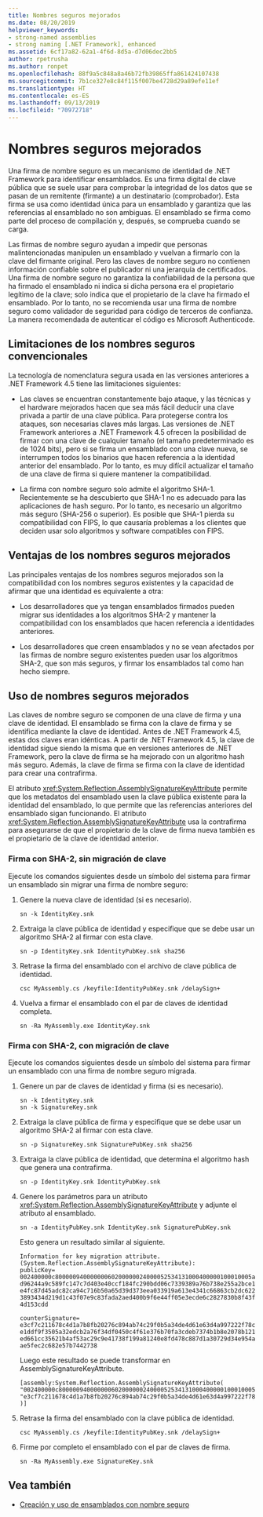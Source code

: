 ```yaml
---
title: Nombres seguros mejorados
ms.date: 08/20/2019
helpviewer_keywords:
- strong-named assemblies
- strong naming [.NET Framework], enhanced
ms.assetid: 6cf17a82-62a1-4f6d-8d5a-d7d06dec2bb5
author: rpetrusha
ms.author: ronpet
ms.openlocfilehash: 88f9a5c848a8a46b72fb39865ffa861424107438
ms.sourcegitcommit: 7b1ce327e8c84f115f007be4728d29a89efe11ef
ms.translationtype: HT
ms.contentlocale: es-ES
ms.lasthandoff: 09/13/2019
ms.locfileid: "70972718"
---
```

# <a name="enhanced-strong-naming"></a>Nombres seguros mejorados
Una firma de nombre seguro es un mecanismo de identidad de .NET Framework para identificar ensamblados. Es una firma digital de clave pública que se suele usar para comprobar la integridad de los datos que se pasan de un remitente (firmante) a un destinatario (comprobador). Esta firma se usa como identidad única para un ensamblado y garantiza que las referencias al ensamblado no son ambiguas. El ensamblado se firma como parte del proceso de compilación y, después, se comprueba cuando se carga.  
  
 Las firmas de nombre seguro ayudan a impedir que personas malintencionadas manipulen un ensamblado y vuelvan a firmarlo con la clave del firmante original. Pero las claves de nombre seguro no contienen información confiable sobre el publicador ni una jerarquía de certificados. Una firma de nombre seguro no garantiza la confiabilidad de la persona que ha firmado el ensamblado ni indica si dicha persona era el propietario legítimo de la clave; solo indica que el propietario de la clave ha firmado el ensamblado. Por lo tanto, no se recomienda usar una firma de nombre seguro como validador de seguridad para código de terceros de confianza. La manera recomendada de autenticar el código es Microsoft Authenticode.  
  
## <a name="limitations-of-conventional-strong-names"></a>Limitaciones de los nombres seguros convencionales  
 La tecnología de nomenclatura segura usada en las versiones anteriores a .NET Framework 4.5 tiene las limitaciones siguientes:  
  
- Las claves se encuentran constantemente bajo ataque, y las técnicas y el hardware mejorados hacen que sea más fácil deducir una clave privada a partir de una clave pública. Para protegerse contra los ataques, son necesarias claves más largas. Las versiones de .NET Framework anteriores a .NET Framework 4.5 ofrecen la posibilidad de firmar con una clave de cualquier tamaño (el tamaño predeterminado es de 1024 bits), pero si se firma un ensamblado con una clave nueva, se interrumpen todos los binarios que hacen referencia a la identidad anterior del ensamblado. Por lo tanto, es muy difícil actualizar el tamaño de una clave de firma si quiere mantener la compatibilidad.  
  
- La firma con nombre seguro solo admite el algoritmo SHA-1. Recientemente se ha descubierto que SHA-1 no es adecuado para las aplicaciones de hash seguro. Por lo tanto, es necesario un algoritmo más seguro (SHA-256 o superior). Es posible que SHA-1 pierda su compatibilidad con FIPS, lo que causaría problemas a los clientes que deciden usar solo algoritmos y software compatibles con FIPS.  
  
## <a name="advantages-of-enhanced-strong-names"></a>Ventajas de los nombres seguros mejorados  
 Las principales ventajas de los nombres seguros mejorados son la compatibilidad con los nombres seguros existentes y la capacidad de afirmar que una identidad es equivalente a otra:  
  
- Los desarrolladores que ya tengan ensamblados firmados pueden migrar sus identidades a los algoritmos SHA-2 y mantener la compatibilidad con los ensamblados que hacen referencia a identidades anteriores.  
  
- Los desarrolladores que creen ensamblados y no se vean afectados por las firmas de nombre seguro existentes pueden usar los algoritmos SHA-2, que son más seguros, y firmar los ensamblados tal como han hecho siempre.  
  
## <a name="use-enhanced-strong-names"></a>Uso de nombres seguros mejorados  
 Las claves de nombre seguro se componen de una clave de firma y una clave de identidad. El ensamblado se firma con la clave de firma y se identifica mediante la clave de identidad. Antes de .NET Framework 4.5, estas dos claves eran idénticas. A partir de .NET Framework 4.5, la clave de identidad sigue siendo la misma que en versiones anteriores de .NET Framework, pero la clave de firma se ha mejorado con un algoritmo hash más seguro. Además, la clave de firma se firma con la clave de identidad para crear una contrafirma.  
  
 El atributo <xref:System.Reflection.AssemblySignatureKeyAttribute> permite que los metadatos del ensamblado usen la clave pública existente para la identidad del ensamblado, lo que permite que las referencias anteriores del ensamblado sigan funcionando.  El atributo <xref:System.Reflection.AssemblySignatureKeyAttribute> usa la contrafirma para asegurarse de que el propietario de la clave de firma nueva también es el propietario de la clave de identidad anterior.  
  
### <a name="sign-with-sha-2-without-key-migration"></a>Firma con SHA-2, sin migración de clave  
 Ejecute los comandos siguientes desde un símbolo del sistema para firmar un ensamblado sin migrar una firma de nombre seguro:  
  
1. Genere la nueva clave de identidad (si es necesario).  
  
    ```  
    sn -k IdentityKey.snk  
    ```  
  
2. Extraiga la clave pública de identidad y especifique que se debe usar un algoritmo SHA-2 al firmar con esta clave.  
  
    ```  
    sn -p IdentityKey.snk IdentityPubKey.snk sha256  
    ```  
  
3. Retrase la firma del ensamblado con el archivo de clave pública de identidad.  
  
    ```  
    csc MyAssembly.cs /keyfile:IdentityPubKey.snk /delaySign+  
    ```  
  
4. Vuelva a firmar el ensamblado con el par de claves de identidad completa.  
  
    ```  
    sn -Ra MyAssembly.exe IdentityKey.snk  
    ```  
  
### <a name="sign-with-sha-2-with-key-migration"></a>Firma con SHA-2, con migración de clave  
 Ejecute los comandos siguientes desde un símbolo del sistema para firmar un ensamblado con una firma de nombre seguro migrada.  
  
1. Genere un par de claves de identidad y firma (si es necesario).  
  
    ```  
    sn -k IdentityKey.snk  
    sn -k SignatureKey.snk  
    ```  
  
2. Extraiga la clave pública de firma y especifique que se debe usar un algoritmo SHA-2 al firmar con esta clave.  
  
    ```  
    sn -p SignatureKey.snk SignaturePubKey.snk sha256  
    ```  
  
3. Extraiga la clave pública de identidad, que determina el algoritmo hash que genera una contrafirma.  
  
    ```  
    sn -p IdentityKey.snk IdentityPubKey.snk  
    ```  
  
4. Genere los parámetros para un atributo <xref:System.Reflection.AssemblySignatureKeyAttribute> y adjunte el atributo al ensamblado.  
  
    ```  
    sn -a IdentityPubKey.snk IdentityKey.snk SignaturePubKey.snk  
    ```  

    Esto genera un resultado similar al siguiente.

    ```
    Information for key migration attribute.
    (System.Reflection.AssemblySignatureKeyAttribute):
    publicKey=
    002400000c80000094000000060200000024000052534131000400000100010005a3a81ac0a519
    d96244a9c589fc147c7d403e40ccf184fc290bdd06c7339389a76b738e255a2bce1d56c3e7e936
    e4fc87d45adc82ca94c716b50a65d39d373eea033919a613e4341c66863cb2dc622bcb541762b4
    3893434d219d1c43f07e9c83fada2aed400b9f6e44ff05e3ecde6c2827830b8f43f7ac8e3270a3
    4d153cdd

    counterSignature=
    e3cf7c211678c4d1a7b8fb20276c894ab74c29f0b5a34de4d61e63d4a997222f78cdcbfe4c91eb
    e1ddf9f3505a32edcb2a76f34df0450c4f61e376b70fa3cdeb7374b1b8e2078b121e2ee6e8c6a8
    ed661cc35621b4af53ac29c9e41738f199a81240e8fd478c887d1a30729d34e954a97cddce66e3
    ae5fec2c682e57b7442738
    ```

    Luego este resultado se puede transformar en AssemblySignatureKeyAttribute.

    ```
    [assembly:System.Reflection.AssemblySignatureKeyAttribute(
    "002400000c80000094000000060200000024000052534131000400000100010005a3a81ac0a519d96244a9c589fc147c7d403e40ccf184fc290bdd06c7339389a76b738e255a2bce1d56c3e7e936e4fc87d45adc82ca94c716b50a65d39d373eea033919a613e4341c66863cb2dc622bcb541762b43893434d219d1c43f07e9c83fada2aed400b9f6e44ff05e3ecde6c2827830b8f43f7ac8e3270a34d153cdd",
    "e3cf7c211678c4d1a7b8fb20276c894ab74c29f0b5a34de4d61e63d4a997222f78cdcbfe4c91ebe1ddf9f3505a32edcb2a76f34df0450c4f61e376b70fa3cdeb7374b1b8e2078b121e2ee6e8c6a8ed661cc35621b4af53ac29c9e41738f199a81240e8fd478c887d1a30729d34e954a97cddce66e3ae5fec2c682e57b7442738"
    )]
    ```
  
5. Retrase la firma del ensamblado con la clave pública de identidad.  
  
    ```  
    csc MyAssembly.cs /keyfile:IdentityPubKey.snk /delaySign+  
    ```  
  
6. Firme por completo el ensamblado con el par de claves de firma.  
  
    ```  
    sn -Ra MyAssembly.exe SignatureKey.snk  
    ```  
  
## <a name="see-also"></a>Vea también

- [Creación y uso de ensamblados con nombre seguro](create-use-strong-named.md)
